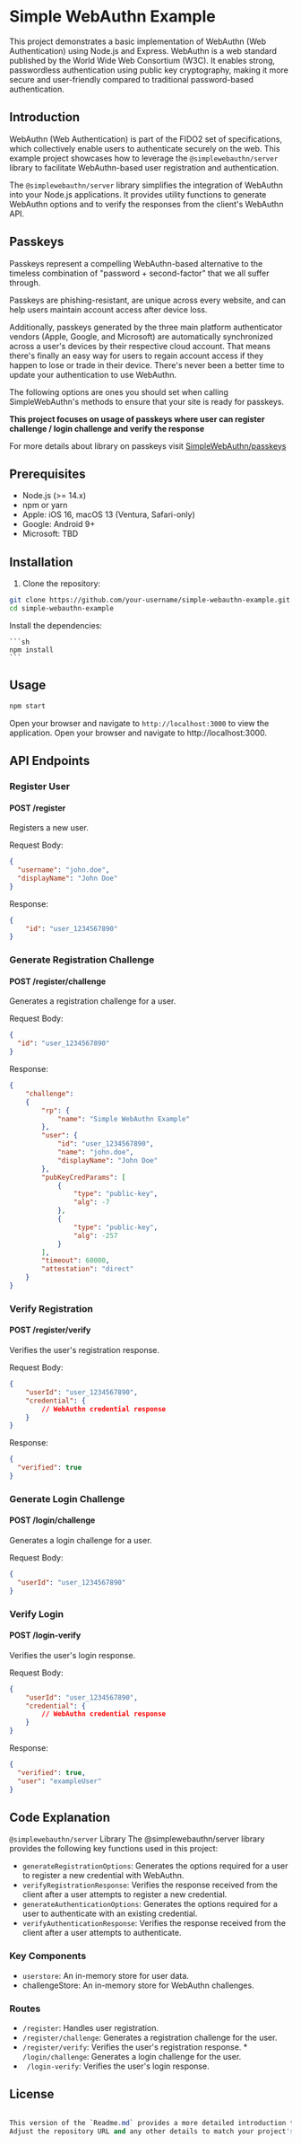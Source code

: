 # Simple WebAuthn Example

This project demonstrates a basic implementation of WebAuthn (Web Authentication) using Node.js and Express. WebAuthn is a web standard published by the World Wide Web Consortium (W3C). It enables strong, passwordless authentication using public key cryptography, making it more secure and user-friendly compared to traditional password-based authentication.

## Introduction

WebAuthn (Web Authentication) is part of the FIDO2 set of specifications, which collectively enable users to authenticate securely on the web. This example project showcases how to leverage the `@simplewebauthn/server` library to facilitate WebAuthn-based user registration and authentication.

The `@simplewebauthn/server` library simplifies the integration of WebAuthn into your Node.js applications. It provides utility functions to generate WebAuthn options and to verify the responses from the client's WebAuthn API.

## Passkeys
Passkeys represent a compelling WebAuthn-based alternative to the timeless combination of "password + second-factor" that we all suffer through.

Passkeys are phishing-resistant, are unique across every website, and can help users maintain account access after device loss.

Additionally, passkeys generated by the three main platform authenticator vendors (Apple, Google, and Microsoft) are automatically synchronized across a user's devices by their respective cloud account. That means there's finally an easy way for users to regain account access if they happen to lose or trade in their device. There's never been a better time to update your authentication to use WebAuthn.

The following options are ones you should set when calling SimpleWebAuthn's methods to ensure that your site is ready for passkeys.

**This project focuses on usage of passkeys where user can register challenge / login challenge and verify the response**

For more details about library on passkeys visit [SimpleWebAuthn/passkeys](https://simplewebauthn.dev/docs/advanced/passkeys)

## Prerequisites

- Node.js (>= 14.x)
- npm or yarn
- Apple: iOS 16, macOS 13 (Ventura, Safari-only)
- Google: Android 9+
- Microsoft: TBD



## Installation

1. Clone the repository:

```sh
git clone https://github.com/your-username/simple-webauthn-example.git
cd simple-webauthn-example
```

Install the dependencies:
    
    ```sh
    npm install
    ```
## Usage
```sh
npm start
```
Open your browser and navigate to `http://localhost:3000` to view the application.
Open your browser and navigate to http://localhost:3000.

## API Endpoints
### Register User
#### POST /register
Registers a new user.

Request Body:
```json
{
  "username": "john.doe",
  "displayName": "John Doe"
}
```
Response:
```json
{
    "id": "user_1234567890"
}
```

### Generate Registration Challenge
#### POST /register/challenge
Generates a registration challenge for a user.

Request Body:
```json
{
  "id": "user_1234567890"
}
```
Response:
```json
{
    "challenge":
    {
        "rp": {
            "name": "Simple WebAuthn Example"
        },
        "user": {
            "id": "user_1234567890",
            "name": "john.doe",
            "displayName": "John Doe"
        },
        "pubKeyCredParams": [
            {
                "type": "public-key",
                "alg": -7
            },
            {
                "type": "public-key",
                "alg": -257
            }
        ],
        "timeout": 60000,
        "attestation": "direct"
    }
}
```

### Verify Registration
#### POST /register/verify
Verifies the user's registration response.

Request Body:
```json
{
    "userId": "user_1234567890",
    "credential": {
        // WebAuthn credential response
    }
}

```

Response:
```json
{
  "verified": true
}

```
### Generate Login Challenge
#### POST /login/challenge
Generates a login challenge for a user.

Request Body:
```json
{
  "userId": "user_1234567890"
}
```
### Verify Login
#### POST /login-verify
Verifies the user's login response.

Request Body:
```json
{   
    "userId": "user_1234567890",
    "credential": {
        // WebAuthn credential response
    }
}
```
Response:
```json
{
  "verified": true,
  "user": "exampleUser"
}
```

## Code Explanation
`@simplewebauthn/server` Library
The @simplewebauthn/server library provides the following key functions used in this project:

* `generateRegistrationOptions`: Generates the options required for a user to register a new credential with WebAuthn.
* `verifyRegistrationResponse`: Verifies the response received from the client after a user attempts to register a new credential.
* `generateAuthenticationOptions`: Generates the options required for a user to authenticate with an existing credential.
* `verifyAuthenticationResponse`: Verifies the response received from the client after a user attempts to authenticate.

### Key Components
* `userstore`: An in-memory store for user data.
* challengeStore: An in-memory store for WebAuthn challenges.

### Routes
* `/register`: Handles user registration.
* `/register/challenge`: Generates a registration challenge for the user.
* `/register/verify`: Verifies the user's registration response.
*` /login/challenge`: Generates a login challenge for the user.
* ` /login-verify`: Verifies the user's login response.


## License

```css

This version of the `Readme.md` provides a more detailed introduction to the WebAuthn protocol, a clearer explanation of the `@simplewebauthn/server` library, and a thorough breakdown of the API endpoints and their purposes. 
Adjust the repository URL and any other details to match your project's specifics.
```
